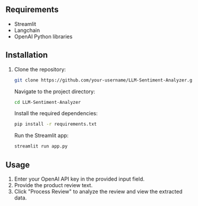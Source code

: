 ## Requirements

- Streamlit
- Langchain
- OpenAI Python libraries

## Installation

1. Clone the repository:
   ```bash
   git clone https://github.com/your-username/LLM-Sentiment-Analyzer.git
   ```
   Navigate to the project directory:
   ```bash
   cd LLM-Sentiment-Analyzer
   ```
   Install the required dependencies:
   ```bash
   pip install -r requirements.txt
   ```
   Run the Streamlit app:
   ```bash
   streamlit run app.py
   ```

## Usage

1. Enter your OpenAI API key in the provided input field.
2. Provide the product review text.
3. Click "Process Review" to analyze the review and view the extracted data.
